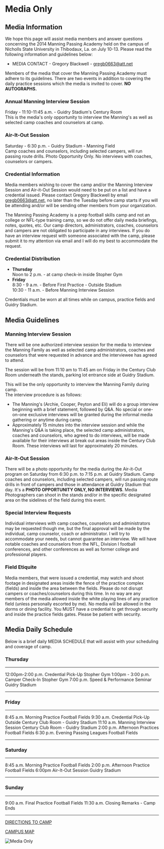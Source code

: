 Media Only
==========

Media Information
-----------------

We hope this page will assist media members and answer questions
concerning the 2014 Manning Passing Academy held on the campus of
Nicholls State University in Thibodaux, La. on July 10-13. Please read
the following information and guidelines below:

-   MEDIA CONTACT - Gregory Blackwell -
    [gregb0663@att.net](mailto:gregb0663@att.net)

Members of the media that cover the Manning Passing Academy must adhere
to its guidelines. There are two events in addition to covering the
daily practice sessions which the media is invited to cover. **NO
AUTOGRAPHS.**

### Annual Manning Interview Session

Friday - 11:10-11:45 a.m. - Guidry Stadium's Century Room\
 This is the media's only opportunity to interview the Manning's as well
as selected camp coaches and counselors at camp.

### Air-It-Out Session

Saturday - 6:30 p.m. - Guidry Stadium - Manning Field\
 Camp coaches and counselors, including selected campers, will run
passing route drills. Photo Opportunity Only. No interviews with
coaches, counselors or campers.

### Credential Information

Media members wishing to cover the camp and/or the Manning Interview
Session and Air-it-Out Session would need to be put on a list and have a
credential issued. Please contact Gregory Blackwell by email
[gregb0663@att.net](mailto:gregb0663@att.net), no later than the Tuesday
before camp starts if you will be attending and/or will be sending other
members from your organization.

The Manning Passing Academy is a prep football skills camp and not an
college or NFL-type training camp, so we do not offer daily media
briefings, notes, quotes, etc. Our camp directors, administrators,
coaches, counselors and campers are not obligated to participate in any
interviews. If you do have an interview request with someone associated
with the camp, please submit it to my attention via email and I will do
my best to accommodate the request.

### Credential Distribution

-   **Thursday**\
     Noon to 2 p.m. - at camp check-in inside Stopher Gym
-   **Friday**\
     8:30 - 9 a.m. - Before First Practice - Outside Stadium\
     10:30 - 11 a.m. - Before Manning Interview Session

Credentials must be worn at all times while on campus, practice fields
and Guidry Stadium.

Media Guidelines
----------------

### Manning Interview Session

There will be one authorized interview session for the media to
interview the Manning Family as well as selected camp administrators,
coaches and counselors that were requested in advance and the
interviewee has agreed to attend.

The session will be from 11:10 am to 11:45 am on Friday in the Century
Club Room underneath the stands, parking lot entrance side at Guidry
Stadium.

This will be the only opportunity to interview the Manning Family during
camp.\
 The interview procedure is as follows:

-   The Manning's (Archie, Cooper, Peyton and Eli) will do a group
    interview beginning with a brief statement, followed by Q&A. No
    special or one-on-one exclusive interviews will be granted during
    the informal media gathering or anytime during camp.
-   Approximately 15 minutes into the interview session and while the
    Manning's Q&A is taking place, the selected camp administrators,
    coaches and counselors, who agreed to do interviews, will be made
    available for their interviews at break out areas inside the Century
    Club Room. These interviews will last for approximately 20 minutes.

### Air-It-Out Session

There will be a photo opportunity for the media during the Air-it-Out
program on Saturday from 6:30 p.m. to 7:15 p.m. at Guidry Stadium. Camp
coaches and counselors, including selected campers, will run passing
route drills in front of campers and those in attendance at Guidry
Stadium that day. It's a **PHOTO OPPORTUNITY ONLY, NO INTERVIEWS**.
Media Photographers can shoot in the stands and/or in the specific
designated area on the sidelines of the field during this event.

### Special Interview Requests

Individual interviews with camp coaches, counselors and administrators
may be requested though me, but the final approval will be made by the
individual, camp counselor, coach or administrator. I will try to
accommodate your needs, but cannot guarantee an interview. We will have
notable coaches and counselors from the NFL, Division I football
conferences, and other conferences as well as former college and
professional players.

### Field Etiquite

Media members, that were issued a credential, may watch and shoot
footage in designated areas inside the fence of the practice complex
(fields) and inside the area between the fields. Please do not disrupt
campers or coaches/counselors during this time. In no way are any
members of the media allowed inside the white playing lines of any
practice field (unless personally escorted by me). No media will be
allowed in the dorms or dining facility. You MUST have a credential to
get through security and inside the practice fields gates. Please be
patient with security.

Media Daily Schedule
--------------------

Below is a brief daily MEDIA SCHEDULE that will assist with your
scheduling and coverage of camp.

### Thursday

  -------------------- ----------------------------- ----------------
  12:00pm-2:00 p.m.    Credential Pick-Up            Stopher Gym
  1:00pm - 3:00 p.m.   Camper Check-In               Stopher Gym
  7:00 p.m.            Speed & Performance Seminar   Guidry Stadium
  -------------------- ----------------------------- ----------------

### Friday

  ------------ --------------------------- --------------------------------------------
  8:45 a.m.    Morning Practice            Football Fields
  9:30 a.m.    Credential Pick-Up          Outside Century Club Room - Guidry Stadium
  11:10 a.m.   Manning Interview Session   Century Club Room - Guidry Stadium
  2:00 p.m.    Afternoon Practices         Football Fields
  6:30 p.m.    Evening Passing Leagues     Football Fields
  ------------ --------------------------- --------------------------------------------

### Saturday

  ----------- -------------------- -----------------
  8:45 a.m.   Morning Practice     Football Fields
  2:00 p.m.   Afternoon Practice   Football Fields
  6:00pm      Air-It-Out Session   Guidry Stadium
  ----------- -------------------- -----------------

### Sunday

  ------------ ----------------------------- -----------------
  9:00 a.m.    Final Practice                Football Fields
  11:30 a.m.   Closing Remarks - Camp Ends   
  ------------ ----------------------------- -----------------

[DIRECTIONS TO CAMP](/directions)

[CAMPUS MAP](/campus-map)

![Media Only](/media/4e80de319cd58-media_only.jpg)
